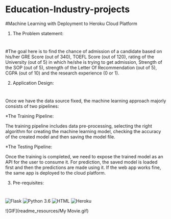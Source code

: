 # Education-Industry-projects
#Machine Learning with Deployment to Heroku Cloud Platform


1. The Problem statement:<h1>


#The goal here is to find the chance of admission of a candidate based on his/her GRE Score (out of 340), TOEFL Score (out of 120), rating of the University (out of 5) in which he/she is trying to get admission, Strength of the SOP (out of 5), strength of the Letter Of Recommendation (out of 5), CGPA (out of 10) and the research experience (0 or 1).


2. Application Design:<h1> 



Once we have the data source fixed, the machine learning approach majorly consists of two pipelines:

*The Training Pipeline:



The training pipeline includes data pre-processing, selecting the right algorithm for creating the machine learning model, checking the accuracy of the created model and then saving the model file.

*The Testing Pipeline:



Once the training is completed, we need to expose the trained model as an API for the user to consume it. For prediction, the saved model is loaded first and then the predictions are made using it. If the web app works fine, the same app is deployed to the cloud platform.

3. Pre-requisites:<h1>

![Flask ](https://img.shields.io/badge/Flask-version1.1-green.svg)
![Python 3.6](https://img.shields.io/badge/Python-3.6-brightgreen.svg)
![HTML ](https://img.shields.io/badge/HTML-Any-green.svg)
![Heroku ](https://img.shields.io/badge/Heroku-account-green.svg)

![GIF](readme_resources/My Movie.gif)


